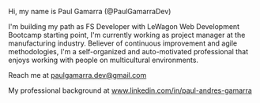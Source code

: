 Hi, my name is Paul Gamarra (@PaulGamarraDev)

I'm building my path as FS Developer with LeWagon Web Development Bootcamp starting point, I'm currently working as project manager at the manufacturing industry.
Believer of continuous improvement and agile methodologies, I'm a self-organized and auto-motivated professional that enjoys working with people on multicultural environments.

Reach me at paulgamarra.dev@gmail.com

My professional background at www.linkedin.com/in/paul-andres-gamarra

<!---
PaulGamarraDev/PaulGamarraDev is a ✨ special ✨ repository because its `README.md` (this file) appears on your GitHub profile.
You can click the Preview link to take a look at your changes.
--->
